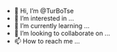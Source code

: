 - 👋 Hi, I’m @TurBoTse
- 👀 I’m interested in ...
- 🌱 I’m currently learning ...
- 💞️ I’m looking to collaborate on ...
- 📫 How to reach me ...

<!---
TurBoTse/TurBoTse is a ✨ special ✨ repository because its `README.md` (this file) appears on your GitHub profile.
You can click the Preview link to take a look at your changes.
--->
